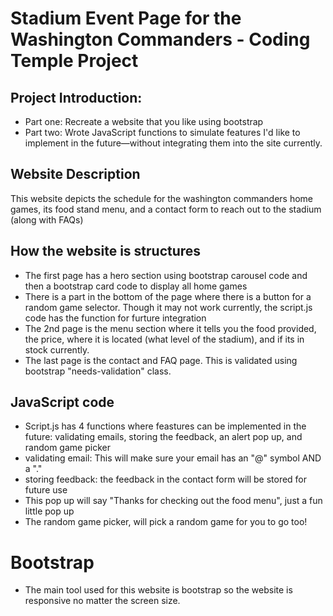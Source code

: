 # Stadium Event Page for the Washington Commanders - Coding Temple Project 

## Project Introduction: 
* Part one: Recreate a website that you like using bootstrap
* Part two: Wrote JavaScript functions to simulate features I'd like to implement in the future—without integrating them into the site currently.

## Website Description
This website depicts the schedule for the washington commanders home games, its food stand menu, and a contact form to reach out to the stadium (along with FAQs)

## How the website is structures
* The first page has a hero section using bootstrap carousel code and then a bootstrap card code to display all home games
* There is a part in the bottom of the page where there is a button for a random game selector. Though it may not work currently, the script.js code has the function for furture integration
* The 2nd page is the menu section where it tells you the food provided, the price, where it is located (what level of the stadium), and if its in stock currently.
* The last page is the contact and FAQ page. This is validated using bootstrap "needs-validation" class.

## JavaScript code
* Script.js has 4 functions where feastures can be implemented in the future: validating emails, storing the feedback, an alert pop up, and random game picker
* validating email: This will make sure your email has an "@" symbol AND a "."
* storing feedback: the feedback in the contact form will be stored for future use
* This pop up will say "Thanks for checking out the food menu", just a fun little pop up
* The random game picker, will pick a random game for you to go too! 

# Bootstrap
* The main tool used for this website is bootstrap so the website is responsive no matter the screen size. 
